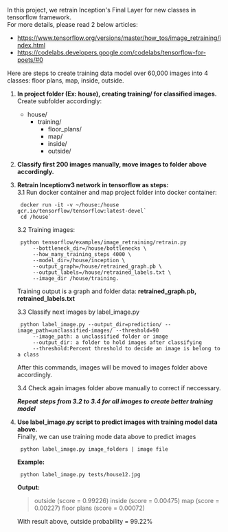 In this project, we retrain Inception's Final Layer for new classes in tensorflow framework.  
For more details, please read 2 below articles:  
-   https://www.tensorflow.org/versions/master/how_tos/image_retraining/index.html  
-   https://codelabs.developers.google.com/codelabs/tensorflow-for-poets/#0

Here are steps to create training data model over 60,000 images into 4 classes:  floor plans,  map, inside, outside.  

1. **In project folder (Ex: **house**), creating training/ for classified images.**
   Create subfolder accordingly:
    + house/
        + training/
            + floor_plans/
            + map/
            + inside/
            + outside/
2.  **Classify first 200 images manually, move images to folder above accordingly.**  
3. **Retrain Inceptionv3 network in tensorflow as steps:**  
    3.1   Run docker container and map project folder into docker container:

        docker run -it -v ~/house:/house  gcr.io/tensorflow/tensorflow:latest-devel`
        cd /house`
    
    3.2 Training images:  

        python tensorflow/examples/image_retraining/retrain.py 
            --bottleneck_dir=/house/bottlenecks \  
            --how_many_training_steps 4000 \  
            --model_dir=/house/inception \  
            --output_graph=/house/retrained_graph.pb \  
            --output_labels=/house/retrained_labels.txt \  
            --image_dir /house/training.

    Training output is a graph and folder data: **retrained_graph.pb, retrained_labels.txt**  
    
    3.3 Classify next images by label_image.py
    
        python label_image.py --output_dir=prediction/ --image_path=unclassified-images/ --threshold=90
            --image_path: a unclassified folder or image
            --output_dir: a folder to hold images after classifying
            --threshold:Percent threshold to decide an image is belong to a class
    After this commands, images will be moved to images folder above accordingly.
    
    3.4 Check again images folder above manually to correct if neccessary.
    
    **_Repeat steps from 3.2 to 3.4 for all images to create better training model_**
   
4. **Use label_image.py script to predict images with training model data above.**  
    Finally, we can use training mode data above to predict images

        python label_image.py image_folders | image file
    
    **Example:**
        
        python label_image.py tests/house12.jpg
        
    **Output:**
    >   outside (score = 0.99226)
    >   inside (score = 0.00475)
    >   map (score = 0.00227)
    >   floor plans (score = 0.00072)

    With result above, outside probability = 99.22%